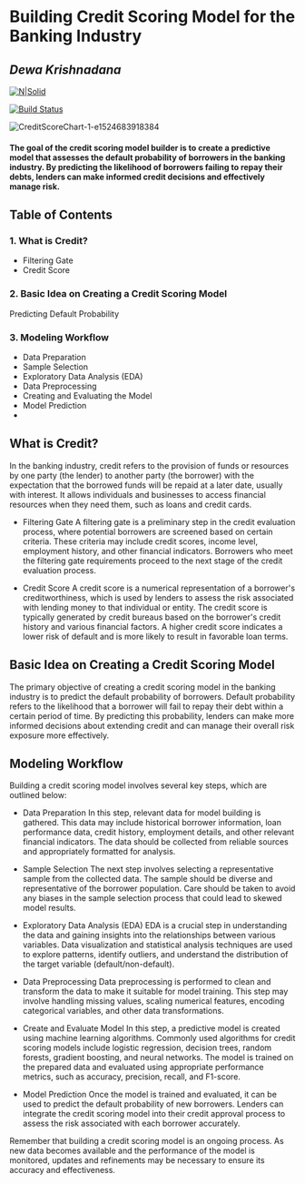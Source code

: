 # Building Credit Scoring Model for the Banking Industry
## _Dewa Krishnadana_

[![N|Solid](https://cldup.com/dTxpPi9lDf.thumb.png)](https://nodesource.com/products/nsolid)

[![Build Status](https://travis-ci.org/joemccann/dillinger.svg?branch=master)](https://travis-ci.org/joemccann/dillinger)

![CreditScoreChart-1-e1524683918384](https://github.com/Dewak20/Building-Credit-Scoring-Model-for-Banking-Industry--Pacman-Project/assets/100184196/96725d11-4817-4ae9-8798-b53dc6d6e56e)


#### The goal of the credit scoring model builder is to create a predictive model that assesses the default probability of borrowers in the banking industry. By predicting the likelihood of borrowers failing to repay their debts, lenders can make informed credit decisions and effectively manage risk. 


## Table of Contents
### 1. What is Credit?
- Filtering Gate
- Credit Score
### 2. Basic Idea on Creating a Credit Scoring Model
Predicting Default Probability
### 3. Modeling Workflow
- Data Preparation
- Sample Selection
- Exploratory Data Analysis (EDA)
- Data Preprocessing
- Creating and Evaluating the Model
- Model Prediction
- 
## What is Credit?
In the banking industry, credit refers to the provision of funds or resources by one party (the lender) to another party (the borrower) with the expectation that the borrowed funds will be repaid at a later date, usually with interest. It allows individuals and businesses to access financial resources when they need them, such as loans and credit cards.

- Filtering Gate
A filtering gate is a preliminary step in the credit evaluation process, where potential borrowers are screened based on certain criteria. These criteria may include credit scores, income level, employment history, and other financial indicators. Borrowers who meet the filtering gate requirements proceed to the next stage of the credit evaluation process.

- Credit Score
A credit score is a numerical representation of a borrower's creditworthiness, which is used by lenders to assess the risk associated with lending money to that individual or entity. The credit score is typically generated by credit bureaus based on the borrower's credit history and various financial factors. A higher credit score indicates a lower risk of default and is more likely to result in favorable loan terms.

## Basic Idea on Creating a Credit Scoring Model
The primary objective of creating a credit scoring model in the banking industry is to predict the default probability of borrowers. Default probability refers to the likelihood that a borrower will fail to repay their debt within a certain period of time. By predicting this probability, lenders can make more informed decisions about extending credit and can manage their overall risk exposure more effectively.

## Modeling Workflow
Building a credit scoring model involves several key steps, which are outlined below:

- Data Preparation
In this step, relevant data for model building is gathered. This data may include historical borrower information, loan performance data, credit history, employment details, and other relevant financial indicators. The data should be collected from reliable sources and appropriately formatted for analysis.

- Sample Selection
The next step involves selecting a representative sample from the collected data. The sample should be diverse and representative of the borrower population. Care should be taken to avoid any biases in the sample selection process that could lead to skewed model results.

- Exploratory Data Analysis (EDA)
EDA is a crucial step in understanding the data and gaining insights into the relationships between various variables. Data visualization and statistical analysis techniques are used to explore patterns, identify outliers, and understand the distribution of the target variable (default/non-default).

- Data Preprocessing
Data preprocessing is performed to clean and transform the data to make it suitable for model training. This step may involve handling missing values, scaling numerical features, encoding categorical variables, and other data transformations.

- Create and Evaluate Model
In this step, a predictive model is created using machine learning algorithms. Commonly used algorithms for credit scoring models include logistic regression, decision trees, random forests, gradient boosting, and neural networks. The model is trained on the prepared data and evaluated using appropriate performance metrics, such as accuracy, precision, recall, and F1-score.

- Model Prediction
Once the model is trained and evaluated, it can be used to predict the default probability of new borrowers. Lenders can integrate the credit scoring model into their credit approval process to assess the risk associated with each borrower accurately.

Remember that building a credit scoring model is an ongoing process. As new data becomes available and the performance of the model is monitored, updates and refinements may be necessary to ensure its accuracy and effectiveness.

